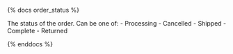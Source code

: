 {% docs order_status %}

The status of the order. Can be one of:
    - Processing
    - Cancelled
    - Shipped
    - Complete
    - Returned

{% enddocs %}